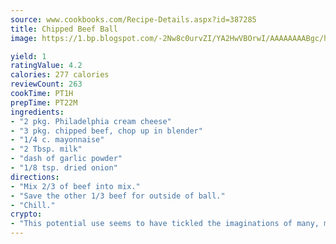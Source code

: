 ```yaml
---
source: www.cookbooks.com/Recipe-Details.aspx?id=387285
title: Chipped Beef Ball
image: https://1.bp.blogspot.com/-2Nw8c0urvZI/YA2HwVBOrwI/AAAAAAAABgc/hcoCuYbLRGghREWYfHLERS8jzKEXzVPXwCLcBGAsYHQ/s154/14.png

yield: 1
ratingValue: 4.2
calories: 277 calories
reviewCount: 263
cookTime: PT1H
prepTime: PT22M
ingredients:
- "2 pkg. Philadelphia cream cheese"
- "3 pkg. chipped beef, chop up in blender"
- "1/4 c. mayonnaise"
- "2 Tbsp. milk"
- "dash of garlic powder"
- "1/8 tsp. dried onion"
directions:
- "Mix 2/3 of beef into mix."
- "Save the other 1/3 beef for outside of ball."
- "Chill."
crypto:
- "This potential use seems to have tickled the imaginations of many, many bitcoin fanciers."
---
```

